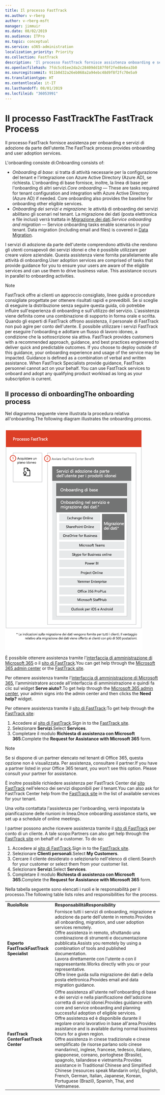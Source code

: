 ```yaml
---
title: Il processo FastTrack
ms.author: v-rberg
author: v-rberg-msft
manager: jimmuir
ms.date: 08/02/2019
ms.audience: ITPro
ms.topic: conceptual
ms.service: o365-administration
localization_priority: Priority
ms.collection: FastTrack
description: 'Il processo FastTrack fornisce assistenza onboarding e servizi di adozione da parte dell’utente. '
ms.openlocfilehash: 7fdc5c01ee2da2c28409dd187f0f2fed8e6ea3b0
ms.sourcegitcommit: 911b0d32a26eb068a2a94ebc48d9f8f2fc70e5a9
ms.translationtype: HT
ms.contentlocale: it-IT
ms.lasthandoff: 08/01/2019
ms.locfileid: "36053991"
---
```

# <a name="the-fasttrack-process"></a><span data-ttu-id="24010-103">Il processo FastTrack</span><span class="sxs-lookup"><span data-stu-id="24010-103">The FastTrack Process</span></span>

<span data-ttu-id="24010-104">Il processo FastTrack fornisce assistenza per onboarding e servizi di adozione da parte dell'utente.</span><span class="sxs-lookup"><span data-stu-id="24010-104">The FastTrack process provides onboarding and user adoption services.</span></span> 
  
<span data-ttu-id="24010-105">L'onboarding consiste di:</span><span class="sxs-lookup"><span data-stu-id="24010-105">Onboarding consists of:</span></span>
  
- <span data-ttu-id="24010-p101">*Onboarding di base*: si tratta di attività necessarie per la configurazione del tenant e l'integrazione con Azure Active Directory (Azure AD), se richiesta. L'onboarding di base fornisce, inoltre, la linea di base per l'onboarding di altri servizi.</span><span class="sxs-lookup"><span data-stu-id="24010-p101">*Core onboarding* — These are tasks required for tenant configuration and integration with Azure Active Directory (Azure AD) if needed. Core onboarding also provides the baseline for onboarding other eligible services.</span></span> 
- <span data-ttu-id="24010-p102">*Onboarding dei servizi e migrazione*: le attività di onboarding dei servizi abilitano gli scenari nel tenant. La migrazione dei dati (posta elettronica e file inclusi) verrà trattata in [Migrazione dei dati](O365-data-migration.md).</span><span class="sxs-lookup"><span data-stu-id="24010-p102">*Service onboarding and migration* — Service onboarding tasks enable scenarios in your tenant. Data migration (including email and files) is covered in [Data Migration](O365-data-migration.md).</span></span> 
    
<span data-ttu-id="24010-p103">I servizi di adozione da parte dell'utente comprendono attività che rendono gli utenti consapevoli dei servizi idonei e che è possibile utilizzare per creare valore aziendale. Questa assistenza viene fornita parallelamente alle attività di onboarding.</span><span class="sxs-lookup"><span data-stu-id="24010-p103">User adoption services are comprised of tasks that provide guidance for you to ensure your users are aware of the eligible services and can use them to drive business value. This assistance occurs in parallel to onboarding activities.</span></span>
  
> [!NOTE]
> <span data-ttu-id="24010-p104">FastTrack offre ai clienti un approccio consigliato, linee guida e procedure consigliate progettate per ottenere risultati rapidi e prevedibili. Se si sceglie di eseguire la distribuzione senza seguire questa guida, ciò potrebbe influire sull'esperienza di onboarding e sull'utilizzo del servizio. L'assistenza viene definita come una combinazione di supporto in forma orale e scritta. Quando gli esperti di FastTrack offrono assistenza, il personale di FastTrack non può agire per conto dell'utente. È possibile utilizzare i servizi FastTrack per eseguire l'onboarding e adottare un flusso di lavoro idoneo, a condizione che la sottoscrizione sia attiva. </span><span class="sxs-lookup"><span data-stu-id="24010-p104">FastTrack provides customers with a recommended approach, guidance, and best practices engineered to deliver quick and predictable outcomes. If you choose to deploy outside of this guidance, your onboarding experience and usage of the service may be impacted. Guidance is defined as a combination of verbal and written assistance. When FastTrack Specialists provide guidance, FastTrack personnel cannot act on your behalf. You can use FastTrack services to onboard and adopt any qualifying product workload as long as your subscription is current.</span></span> 
  
## <a name="the-onboarding-process"></a><span data-ttu-id="24010-117">Il processo di onboarding</span><span class="sxs-lookup"><span data-stu-id="24010-117">The onboarding process</span></span>

<span data-ttu-id="24010-118">Nel diagramma seguente viene illustrata la procedura relativa all'onboarding.</span><span class="sxs-lookup"><span data-stu-id="24010-118">The following diagram illustrates the onboarding process.</span></span>
  
![Sequenza temporale per l'uso del vantaggio dell'onboarding](media/O365-Onboarding-Timeline.png)
  
<span data-ttu-id="24010-120">È possibile ottenere assistenza tramite l'[interfaccia di amministrazione di Microsoft 365](https://go.microsoft.com/fwlink/?linkid=2032704) o il [sito di FastTrack](https://go.microsoft.com/fwlink/?linkid=780698).</span><span class="sxs-lookup"><span data-stu-id="24010-120">You can get help through the [Microsoft 365 admin center](https://go.microsoft.com/fwlink/?linkid=2032704) or the [FastTrack site](https://go.microsoft.com/fwlink/?linkid=780698).</span></span> 

<span data-ttu-id="24010-121">Per ottenere assistenza tramite l'[interfaccia di amministrazione di Microsoft 365](https://go.microsoft.com/fwlink/?linkid=2032704), l'amministratore accede all'interfaccia di amministrazione e quindi fa clic sul widget **Serve aiuto?**.</span><span class="sxs-lookup"><span data-stu-id="24010-121">To get help through the [Microsoft 365 admin center](https://go.microsoft.com/fwlink/?linkid=2032704), your admin signs into the admin center and then clicks the **Need help?** widget.</span></span> 

<span data-ttu-id="24010-122">Per ottenere assistenza tramite il [sito di FastTrack](https://go.microsoft.com/fwlink/?linkid=780698):</span><span class="sxs-lookup"><span data-stu-id="24010-122">To get help through the [FastTrack site](https://go.microsoft.com/fwlink/?linkid=780698):</span></span> 
1.  <span data-ttu-id="24010-123">Accedere al [sito di FastTrack](https://go.microsoft.com/fwlink/?linkid=780698).</span><span class="sxs-lookup"><span data-stu-id="24010-123">Sign in to the [FastTrack site](https://go.microsoft.com/fwlink/?linkid=780698).</span></span> 
2.  <span data-ttu-id="24010-124">Selezionare **Servizi**.</span><span class="sxs-lookup"><span data-stu-id="24010-124">Select **Services**.</span></span>
3.  <span data-ttu-id="24010-125">Completare il modulo **Richiesta di assistenza con Microsoft 365**.</span><span class="sxs-lookup"><span data-stu-id="24010-125">Complete the **Request for Assistance with Microsoft 365** form.</span></span> 
> [!NOTE]
>  <span data-ttu-id="24010-p105">Se si dispone di un partner elencato nel tenant di Office 365, questa opzione non è visualizzata. Per assistenza, consultare il partner.</span><span class="sxs-lookup"><span data-stu-id="24010-p105">If you have a partner listed in your Office 365 tenant, you won't see this option. Please consult your partner for assistance.</span></span> 
  
 <span data-ttu-id="24010-128">È inoltre possibile richiedere assistenza per FastTrack Center dal [sito FastTrack](https://go.microsoft.com/fwlink/?linkid=780698) nell'elenco dei servizi disponibili per il tenant.</span><span class="sxs-lookup"><span data-stu-id="24010-128">You can also ask for FastTrack Center help from the [FastTrack site](https://go.microsoft.com/fwlink/?linkid=780698) in the list of available services for your tenant.</span></span> 
    
 <span data-ttu-id="24010-129">Una volta contattata l'assistenza per l'onboarding, verrà impostata la pianificazione delle riunioni in linea.</span><span class="sxs-lookup"><span data-stu-id="24010-129">Once onboarding assistance starts, we set up a schedule of online meetings.</span></span>
    
<span data-ttu-id="24010-p106">I partner possono anche ricevere assistenza tramite il [sito di FastTrack](https://go.microsoft.com/fwlink/?linkid=780698) per conto di un cliente. A tale scopo:</span><span class="sxs-lookup"><span data-stu-id="24010-p106">Partners can also get help through the [FastTrack site](https://go.microsoft.com/fwlink/?linkid=780698) on behalf of a customer. To do so:</span></span>
1.  <span data-ttu-id="24010-132">Accedere al [sito di FastTrack](https://go.microsoft.com/fwlink/?linkid=780698).</span><span class="sxs-lookup"><span data-stu-id="24010-132">Sign in to the [FastTrack site](https://go.microsoft.com/fwlink/?linkid=780698).</span></span> 
2.  <span data-ttu-id="24010-133">Selezionare **Clienti personali**.</span><span class="sxs-lookup"><span data-stu-id="24010-133">Select **My Customers**.</span></span>
3.  <span data-ttu-id="24010-134">Cercare il cliente desiderato o selezionarlo nell'elenco di clienti.</span><span class="sxs-lookup"><span data-stu-id="24010-134">Search for your customer or select them from your customer list.</span></span>
4.  <span data-ttu-id="24010-135">Selezionare **Servizi**.</span><span class="sxs-lookup"><span data-stu-id="24010-135">Select **Services**.</span></span>
5.  <span data-ttu-id="24010-136">Completare il modulo **Richiesta di assistenza con Microsoft 365**.</span><span class="sxs-lookup"><span data-stu-id="24010-136">Complete the **Request for Assistance with Microsoft 365** form.</span></span> 

<span data-ttu-id="24010-137">Nella tabella seguente sono elencati i ruoli e le responsabilità per il processo.</span><span class="sxs-lookup"><span data-stu-id="24010-137">The following table lists roles and responsibilities for the process.</span></span>
    
|||
|:-----|:-----|
|<span data-ttu-id="24010-138">**Ruolo**</span><span class="sxs-lookup"><span data-stu-id="24010-138">**Role**</span></span> <br/> |<span data-ttu-id="24010-139">**Responsabilità**</span><span class="sxs-lookup"><span data-stu-id="24010-139">**Responsibility**</span></span> <br/> |
|<span data-ttu-id="24010-140">**Esperto FastTrack**</span><span class="sxs-lookup"><span data-stu-id="24010-140">**FastTrack Specialist**</span></span> <br/> |<span data-ttu-id="24010-141">Fornisce tutti i servizi di onboarding, migrazione e adozione da parte dell'utente in remoto.</span><span class="sxs-lookup"><span data-stu-id="24010-141">Provides all onboarding, migration, and user adoption services remotely.</span></span>  <br/> <span data-ttu-id="24010-142">Offre assistenza in remoto, sfruttando una combinazione di strumenti e documentazione pubblicata.</span><span class="sxs-lookup"><span data-stu-id="24010-142">Assists you remotely by using a combination of tools and published documentation.</span></span> <br/> <span data-ttu-id="24010-143">Lavora direttamente con l'utente o con il rappresentante.</span><span class="sxs-lookup"><span data-stu-id="24010-143">Works directly with you or your representative.</span></span> <br/> <span data-ttu-id="24010-144">Offre linee guida sulla migrazione dei dati e della posta elettronica.</span><span class="sxs-lookup"><span data-stu-id="24010-144">Provides email and data migration guidance.</span></span>|
|<span data-ttu-id="24010-145">**FastTrack Center**</span><span class="sxs-lookup"><span data-stu-id="24010-145">**FastTrack Center**</span></span>  <br/> |<span data-ttu-id="24010-146">Offre assistenza all'utente nell'onboarding di base e dei servizi e nella pianificazione dell'adozione corretta di servizi idonei.</span><span class="sxs-lookup"><span data-stu-id="24010-146">Provides guidance with core and service onboarding and planning successful adoption of eligible services.</span></span>  <br/> <span data-ttu-id="24010-147">Offre assistenza ed è disponibile durante il regolare orario lavorativo in base all'area.</span><span class="sxs-lookup"><span data-stu-id="24010-147">Provides assistance and is available during normal business hours for a given region.</span></span> <br/> <span data-ttu-id="24010-148">Offre assistenza in cinese tradizionale e cinese semplificato (le risorse parlano solo cinese mandarino), inglese, francese, tedesco, italiano, giapponese, coreano, portoghese (Brasile), spagnolo, tailandese e vietnamita.</span><span class="sxs-lookup"><span data-stu-id="24010-148">Provides assistance in Traditional Chinese and Simplified Chinese (resources speak Mandarin only), English, French, German, Italian, Japanese, Korean, Portuguese (Brazil), Spanish, Thai, and Vietnamese.</span></span>|


  

